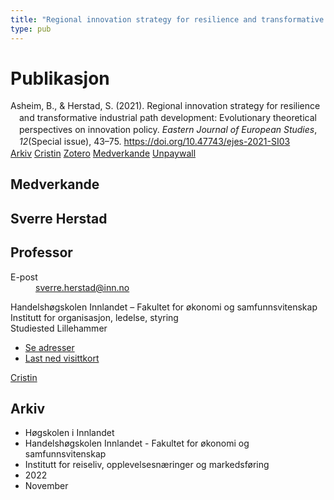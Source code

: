 ```yaml
---
title: "Regional innovation strategy for resilience and transformative industrial path development: Evolutionary theoretical perspectives on innovation policy"
type: pub
---
```

<h1>Publikasjon</h1>
<article id="csl-bib-container-473LAC7U" class="csl-bib-container">
  <div class="csl-bib-body" style="line-height: 1.35; padding-left: 1em; text-indent:-1em;">
  <div class="csl-entry">Asheim, B., &amp; Herstad, S. (2021). Regional innovation strategy for resilience and transformative industrial path development: Evolutionary theoretical perspectives on innovation policy. <i>Eastern Journal of European Studies</i>, <i>12</i>(Special issue), 43&#x2013;75. <a href="https://doi.org/10.47743/ejes-2021-SI03">https://doi.org/10.47743/ejes-2021-SI03</a></div>
</div>
  <div class="csl-bib-buttons">
    <a href="#taxonomy-article-473LAC7U" class="csl-bib-button">Arkiv</a>
    <a href="https://app.cristin.no/results/show.jsf?id=2073791" alt="Cristin URL" class="csl-bib-button">Cristin</a>
    <a href="http://zotero.org/groups/5022929/items/473LAC7U" alt="Zotero URL" class="csl-bib-button">Zotero</a>
    <a href="#contributors-article-473LAC7U" class="csl-bib-button">Medverkande</a>
    <a href="https://doi.org/10.47743/ejes-2021-si03" class="csl-bib-button">Unpaywall</a>
  </div>
  <div id="csl-bib-meta-container-473LAC7U"></div>
</article>
<div id="csl-bib-meta-473LAC7U" class="csl-bib-meta">
  <article id="contributors-article-473LAC7U" class="contributors-article">
    <h1>Medverkande</h1>
    <div class="personas">
<div class="vrtx-hinn-person-card">
<div class="photo">
<i class="lar la-user-circle missing-person"></i>
</div>
<div class="info">
<hgroup><h1>Sverre Herstad</h1>
<h2>Professor</h2>
</hgroup><dl>
<dt>E-post</dt>
<dd>
<a href="mailto:sverre.herstad@inn.no">sverre.herstad@inn.no</a>
</dd>
</dl>
<p>
Handelshøgskolen Innlandet – Fakultet for økonomi og samfunnsvitenskap<br>
Institutt for organisasjon, ledelse, styring<br>
Studiested Lillehammer
</p>
<ul class="vrtx-hinn-links">
<li><a href="https://www.inn.no/finn-en-ansatt/sverre-herstad.html#vrtx-hinn-addresses">Se adresser</a></li>
<li><a href="https://www.inn.no/finn-en-ansatt/sverre-herstad.html?vrtx=vcf">Last ned visittkort</a></li>
</ul>
</div>
</div>
<a href="https://app.cristin.no/persons/show.jsf?id=13858" alt="Cristin URL" class="personas-cristin">Cristin</a>
</div>
  </article>
  <article id="taxonomy-article-473LAC7U" class="taxonomy-article">
    <h1>Arkiv</h1>
    <ul>
      <li>Høgskolen i Innlandet</li>
      <li>Handelshøgskolen Innlandet - Fakultet for økonomi og samfunnsvitenskap</li>
      <li>Institutt for reiseliv, opplevelsesnæringer og markedsføring</li>
      <li>2022</li>
      <li>November</li>
    </ul>
  </article>
</div>
